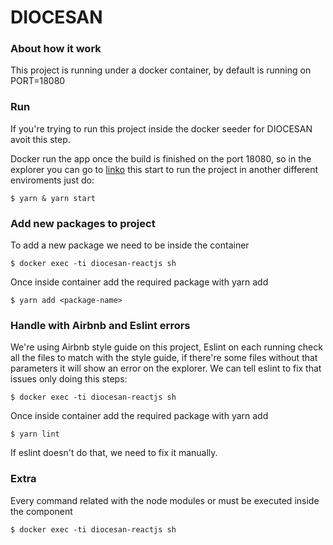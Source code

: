 # DIOCESAN

### About how it work

This project is running under a docker container, by default is running on PORT=18080

### Run

If you're trying to run this project inside the docker seeder for DIOCESAN avoit this step.

Docker run the app once the build is finished on the port 18080, so in the explorer you can go to [linko](http://localhost:18080) this start to run the project in another different enviroments just do:

```
$ yarn & yarn start
```

### Add new packages to project

To add a new package we need to be inside the container

```
$ docker exec -ti diocesan-reactjs sh
```

Once inside container add the required package with yarn add

```
$ yarn add <package-name>
```

### Handle with Airbnb and Eslint errors

We're using Airbnb style guide on this project, Eslint on each running check all the files to match with the style guide, if there're some files without that parameters it will show an error on the explorer. We can tell eslint to fix that issues only doing this steps:

```
$ docker exec -ti diocesan-reactjs sh
```

Once inside container add the required package with yarn add

```
$ yarn lint
```

If eslint doesn't do that, we need to fix it manually.

### Extra

Every command related with the node modules or must be executed inside the component

```
$ docker exec -ti diocesan-reactjs sh
```

